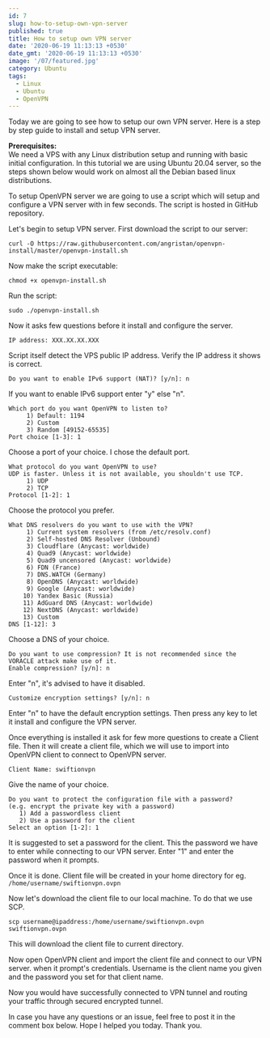 ```yaml
---
id: 7
slug: how-to-setup-own-vpn-server
published: true
title: How to setup own VPN server
date: '2020-06-19 11:13:13 +0530'
date_gmt: '2020-06-19 11:13:13 +0530'
image: '/07/featured.jpg'
category: Ubuntu
tags:
  - Linux
  - Ubuntu
  - OpenVPN
---
```


<p><!-- wp:paragraph --></p>
<p>Today we are going to see how to setup our own VPN server. Here is a step by step guide to install and setup VPN server.</p>
<p><!-- /wp:paragraph --></p>
<p><!-- wp:paragraph --></p>
<p><strong>Prerequisites:</strong><br>We need a VPS with any Linux distribution setup and running with basic initial configuration. In this tutorial we are using Ubuntu 20.04 server, so the steps shown below would work on almost all the Debian based linux distributions.</p>
<p><!-- /wp:paragraph --></p>
<p><!-- wp:paragraph --></p>
<p>To setup OpenVPN server we are going to use a script which will setup and configure a VPN server with in few seconds. The script is hosted in GitHub repository.</p>
<p><!-- /wp:paragraph --></p>
<p><!-- wp:paragraph --></p>
<p>Let's begin to setup VPN server. First download the script to our server:</p>
<p><!-- /wp:paragraph --></p>
<p><!-- wp:code --></p>
<pre class="wp-block-code"><code>curl -O https://raw.githubusercontent.com/angristan/openvpn-install/master/openvpn-install.sh</code></pre>
<p><!-- /wp:code --></p>
<p><!-- wp:paragraph --></p>
<p>Now make the script executable:</p>
<p><!-- /wp:paragraph --></p>
<p><!-- wp:code --></p>
<pre class="wp-block-code"><code>chmod +x openvpn-install.sh</code></pre>
<p><!-- /wp:code --></p>
<p><!-- wp:paragraph --></p>
<p>Run the script:</p>
<p><!-- /wp:paragraph --></p>
<p><!-- wp:code --></p>
<pre class="wp-block-code"><code>sudo ./openvpn-install.sh</code></pre>
<p><!-- /wp:code --></p>
<p><!-- wp:paragraph --></p>
<p>Now it asks few questions before it install and configure the server.</p>
<p><!-- /wp:paragraph --></p>
<p><!-- wp:code --></p>
<pre class="wp-block-code"><code>IP address: XXX.XX.XX.XXX</code></pre>
<p><!-- /wp:code --></p>
<p><!-- wp:paragraph --></p>
<p>Script itself detect the VPS public IP address. Verify the IP address it shows is correct.</p>
<p><!-- /wp:paragraph --></p>
<p><!-- wp:code --></p>
<pre class="wp-block-code"><code>Do you want to enable IPv6 support (NAT)? &#91;y/n]: n</code></pre>
<p><!-- /wp:code --></p>
<p><!-- wp:paragraph --></p>
<p>If you want to enable IPv6 support enter "y" else "n".</p>
<p><!-- /wp:paragraph --></p>
<p><!-- wp:code --></p>
<pre class="wp-block-code"><code>Which port do you want OpenVPN to listen to?
     1) Default: 1194
     2) Custom
     3) Random &#91;49152-65535]
Port choice &#91;1-3]: 1</code></pre>
<p><!-- /wp:code --></p>
<p><!-- wp:paragraph --></p>
<p>Choose a port of your choice. I chose the default port.</p>
<p><!-- /wp:paragraph --></p>
<p><!-- wp:code --></p>
<pre class="wp-block-code"><code>What protocol do you want OpenVPN to use?
UDP is faster. Unless it is not available, you shouldn't use TCP.
     1) UDP
     2) TCP
Protocol &#91;1-2]: 1</code></pre>
<p><!-- /wp:code --></p>
<p><!-- wp:paragraph --></p>
<p>Choose the protocol you prefer. </p>
<p><!-- /wp:paragraph --></p>
<p><!-- wp:code --></p>
<pre class="wp-block-code"><code>What DNS resolvers do you want to use with the VPN?
     1) Current system resolvers (from /etc/resolv.conf)
     2) Self-hosted DNS Resolver (Unbound)
     3) Cloudflare (Anycast: worldwide)
     4) Quad9 (Anycast: worldwide)
     5) Quad9 uncensored (Anycast: worldwide)
     6) FDN (France)
     7) DNS.WATCH (Germany)
     8) OpenDNS (Anycast: worldwide)
     9) Google (Anycast: worldwide)
    10) Yandex Basic (Russia)
    11) AdGuard DNS (Anycast: worldwide)
    12) NextDNS (Anycast: worldwide)
    13) Custom
DNS &#91;1-12]: 3</code></pre>
<p><!-- /wp:code --></p>
<p><!-- wp:paragraph --></p>
<p>Choose a DNS of your choice.</p>
<p><!-- /wp:paragraph --></p>
<p><!-- wp:code --></p>
<pre class="wp-block-code"><code>Do you want to use compression? It is not recommended since the VORACLE attack make use of it.
Enable compression? &#91;y/n]: n</code></pre>
<p><!-- /wp:code --></p>
<p><!-- wp:paragraph --></p>
<p>Enter "n", it's advised to have it disabled.</p>
<p><!-- /wp:paragraph --></p>
<p><!-- wp:code --></p>
<pre class="wp-block-code"><code>Customize encryption settings? &#91;y/n]: n</code></pre>
<p><!-- /wp:code --></p>
<p><!-- wp:paragraph --></p>
<p>Enter "n" to have the default encryption settings. Then press any key to let it install and configure the VPN server.</p>
<p><!-- /wp:paragraph --></p>
<p><!-- wp:paragraph --></p>
<p>Once everything is installed it ask for few more questions to create a Client file. Then it will create a client file, which we will use to import into OpenVPN client to connect to OpenVPN server.</p>
<p><!-- /wp:paragraph --></p>
<p><!-- wp:code --></p>
<pre class="wp-block-code"><code>Client Name: swiftionvpn</code></pre>
<p><!-- /wp:code --></p>
<p><!-- wp:paragraph --></p>
<p>Give the name of your choice.</p>
<p><!-- /wp:paragraph --></p>
<p><!-- wp:code --></p>
<pre class="wp-block-code"><code>Do you want to protect the configuration file with a password?
(e.g. encrypt the private key with a password)
   1) Add a passwordless client
   2) Use a password for the client
Select an option &#91;1-2]: 1</code></pre>
<p><!-- /wp:code --></p>
<p><!-- wp:paragraph --></p>
<p>It is suggested to set a password for the client. This the password we have to enter while connecting to our VPN server. Enter "1" and enter the password when it prompts.</p>
<p><!-- /wp:paragraph --></p>
<p><!-- wp:paragraph --></p>
<p>Once it is done. Client file will be created in your home directory for eg. <code>/home/username/swiftionvpn.ovpn</code></p>
<p><!-- /wp:paragraph --></p>
<p><!-- wp:paragraph --></p>
<p>Now let's download the client file to our local machine. To do that we use SCP.</p>
<p><!-- /wp:paragraph --></p>
<p><!-- wp:code --></p>
<pre class="wp-block-code"><code>scp username@ipaddress:/home/username/swiftionvpn.ovpn swiftionvpn.ovpn </code></pre>
<p><!-- /wp:code --></p>
<p><!-- wp:paragraph --></p>
<p>This will download the client file to current directory.</p>
<p><!-- /wp:paragraph --></p>
<p><!-- wp:paragraph --></p>
<p>Now open OpenVPN client and import the client file and connect to our VPN server. when it prompt's credentials. Username is the client name you given and the password you set for that client name.</p>
<p><!-- /wp:paragraph --></p>
<p><!-- wp:paragraph --></p>
<p>Now you would have successfully connected to VPN tunnel and routing your traffic through secured encrypted tunnel.</p>
<p><!-- /wp:paragraph --></p>
<p><!-- wp:paragraph --></p>
<p>In case you have any questions or an issue, feel free to post it in the comment box below. Hope I helped you today. Thank you.</p>
<p><!-- /wp:paragraph --></p>
